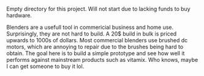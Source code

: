 Empty directory for this project. Will not start due to lacking funds to buy hardware.

Blenders are a usefull tool in commericial business and home use. Surprisingly,
they are not hard to build. A 20$ build in bulk is priced upwards to 1000s of dollars. 
Most commercial blenders use brushed dc motors, which are annoying to repair due to the brushes
being hard to obtain. The goal here is to build a simple prototype and see how well it performs
against mainstream products such as vitamix. Who knows, maybe I can get someone to buy it lol.